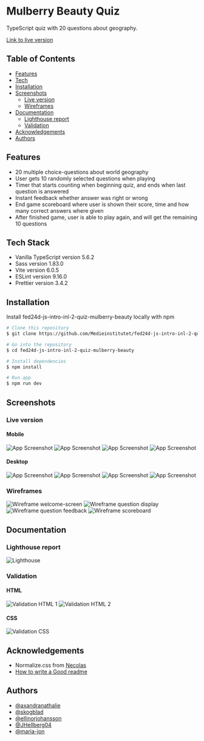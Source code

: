 
# Mulberry Beauty Quiz

TypeScript quiz with 20 questions about geography. 

[Link to live version](https://medieinstitutet.github.io/fed24d-js-intro-inl-2-quiz-mulberry-beauty/)


## Table of Contents

- [Features](#features)
- [Tech](#tech)
- [Installation](#installation)
- [Screenshots](#screenshots)
    - [Live version](#live-version)
    - [Wireframes](#wireframes)
- [Documentation](#documentation)
    - [Lighthouse report](#lighthouse-report)
    - [Validation](#validation)
- [Acknowledgements](#acknowledgements)
- [Authors](#authors)


## Features

- 20 multiple choice-questions about world geography 
- User gets 10 randomly selected questions when playing
- Timer that starts counting when beginning quiz, and ends when last question is answered
- Instant feedback whether answer was right or wrong
- End game scoreboard where user is shown their score, time and how many correct answers where given 
- After finished game, user is able to play again, and will get the remaining 10 questions 


## Tech Stack

- Vanilla TypeScript version 5.6.2
- Sass version 1.83.0
- Vite version 6.0.5
- ESLint version 9.16.0
- Prettier version 3.4.2


## Installation

Install fed24d-js-intro-inl-2-quiz-mulberry-beauty locally with npm

```bash
# Clone this repository
$ git clone https://github.com/Medieinstitutet/fed24d-js-intro-inl-2-quiz-mulberry-beauty

# Go into the repository
$ cd fed24d-js-intro-inl-2-quiz-mulberry-beauty

# Install dependencies
$ npm install

# Run app
$ npm run dev
```


## Screenshots

### Live version

#### Mobile
![App Screenshot](https://via.placeholder.com/468x300?text=App+Screenshot+Here)
![App Screenshot](https://via.placeholder.com/468x300?text=App+Screenshot+Here)
![App Screenshot](https://via.placeholder.com/468x300?text=App+Screenshot+Here)
![App Screenshot](https://via.placeholder.com/468x300?text=App+Screenshot+Here)

#### Desktop
![App Screenshot](https://via.placeholder.com/468x300?text=App+Screenshot+Here)
![App Screenshot](https://via.placeholder.com/468x300?text=App+Screenshot+Here)
![App Screenshot](https://via.placeholder.com/468x300?text=App+Screenshot+Here)
![App Screenshot](https://via.placeholder.com/468x300?text=App+Screenshot+Here)

### Wireframes

![Wireframe welcome-screen](/assets/wireframe/1.png)
![Wireframe question display](/assets/wireframe/2.png)
![Wireframe question feedback](/assets/wireframe/3.png)
![Wireframe scoreboard](/assets/wireframe/4.png)

## Documentation

### Lighthouse report

![Lighthouse](https://via.placeholder.com/468x300?text=App+Screenshot+Here)

### Validation

#### HTML
![Validation HTML 1](/documentation/validation/validation-html-quiz-1.jpg)
![Validation HTML 2](/documentation/validation/validation-html-quiz-2.jpg)
#### CSS 
![Validation CSS](https://via.placeholder.com/468x300?text=App+Screenshot+Here)


## Acknowledgements

 - Normalize.css from [Necolas](https://github.com/necolas/normalize.css)
 - [How to write a Good readme](https://bulldogjob.com/news/449-how-to-write-a-good-readme-for-your-github-project)


## Authors

- [@axandranathalie](https://www.github.com/axandranathalie)
- [@skogblad](https://www.github.com/skogblad)
- [@ellinorjohansson](https://www.github.com/ellinorjohansson)
- [@JHellberg04](https://www.github.com/JHellberg04)
- [@maria-jon](https://www.github.com/maria-jon)

